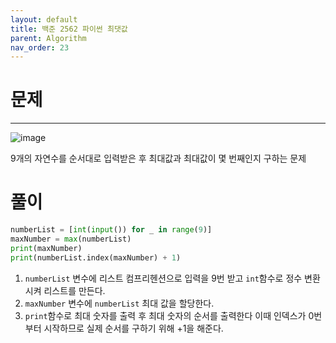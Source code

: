 ```yaml
---
layout: default
title: 백준 2562 파이썬 최댓값
parent: Algorithm
nav_order: 23
---
```


# 문제

---

![image](https://github.com/cjddn/cjddn.github.io/assets/137849066/de8922b9-f7a6-4743-b76e-f135c1bf3266)

9개의 자연수를 순서대로 입력받은 후 최대값과 최대값이 몇 번째인지 구하는 문제

# 풀이
```python
numberList = [int(input()) for _ in range(9)]
maxNumber = max(numberList)
print(maxNumber)
print(numberList.index(maxNumber) + 1)
```
1. `numberList` 변수에 리스트 컴프리헨션으로 입력을 9번 받고 `int`함수로 정수 변환시켜 리스트를 만든다.
2. `maxNumber` 변수에 `numberList` 최대 값을 할당한다.
3. `print`함수로 최대 숫자를 출력 후 최대 숫자의 순서를 출력한다 이때 인덱스가 0번부터 시작하므로 실제 순서를 구하기 위해 +1을 해준다.